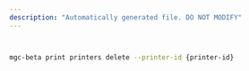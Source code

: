 ```yaml
---
description: "Automatically generated file. DO NOT MODIFY"
---
```


```bash


mgc-beta print printers delete --printer-id {printer-id}

```